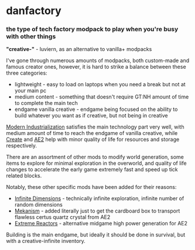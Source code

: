 # danfactory
### the type of tech factory modpack to play when you're busy with other things

**"creative-"** - luviern, as an alternative to vanilla+ modpacks

I've gone through numerous amounts of modpacks, both custom-made and famous creator ones, however, it is hard to strike a balance between these three categories:

- lightweight - easy to load on laptops when you need a break but not at your main pc
- medium content - something that doesn't require GT:NH amount of time to complete the main tech
- endgame vanilla creative - endgame being focused on the ability to build whatever you want as if creative, but not being in creative

[Modern Industrialization](https://www.curseforge.com/minecraft/mc-mods/modern-industrialization) satisfies the main technology part very well, with medium amount of time to reach the endgame of vanilla creative, while [Create](https://www.curseforge.com/minecraft/mc-mods/create) and [AE2](https://www.curseforge.com/minecraft/mc-mods/applied-energistics-2) help with minor quality of life for resources and storage respectively.

There are an assortment of other mods to modify world generation, some items to explore for minimal exploration in the overworld, and quality of life changes to accelerate the early game extremely fast and speed up tick related blocks. 

Notably, these other specific mods have been added for their reasons:

- [Infinite Dimensions](https://modrinth.com/mod/infinite-dimensions) - technically infinite exploration, infinite number of random dimensions
- [Mekanism](https://www.curseforge.com/minecraft/mc-mods/mekanism) - added literally just to get the cardboard box to transport flawless certus quartz crystal from AE2
- [Extreme Reactors](https://modrinth.com/mod/extreme-reactors) - alternative midgame high power generation for AE2

Building is the main endgame, but ideally it should be done in survival, but with a creative-infinite inventory.

